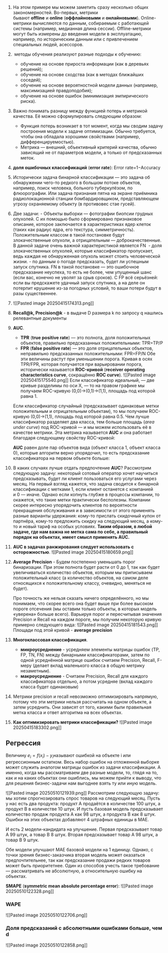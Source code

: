 
1. На этом примере мы можем заметить сразу несколько общих закономерностей. Во-первых, метрики бывают **offline** и **online** (**оффлайновыми** и **онлайновыми**). Online-метрики вычисляются по данным, собираемым с работающей системы (например, медианная длина сессии). Offline-метрики могут быть измерены до введения модели в эксплуатацию, например, по историческим данным или с привлечением специальных людей, асессоров.
2.  методы обучения реализуют разные подходы к обучению:
	- обучение на основе прироста информации (как в деревьях решений);
	- обучение на основе сходства (как в методах ближайших соседей);
	- обучение на основе вероятностной модели данных (например, максимизацией правдоподобия);
	- обучение на основе ошибок (минимизация эмпирического риска).
3. Важно понимать разницу между функцией потерь и метрикой качества. Её можно сформулировать следующим образом:
	- Функция потерь возникает в тот момент, когда мы сводим задачу построения модели к задаче оптимизации. Обычно требуется, чтобы она обладала хорошими свойствами (например, дифференцируемостью).    
	- Метрика — внешний, объективный критерий качества, обычно зависящий не от параметров модели, а только от предсказанных меток. 
4. **доля ошибочных классификаций** (**error rate**): Error rate=1−Accuracy
5. Исторически задача бинарной классификации — это задача об обнаружении чего-то редкого в большом потоке объектов, например, поиск человека, больного туберкулёзом, по флюорографии. Или задача признания пятна на экране приёмника радиолокационной станции бомбардировщиком, представляющем угрозу охраняемому объекту (в противовес стае гусей).
6. Две задачи:
		- Объекты выборки — фотографии биопсии грудных опухолей. С их помощью было сформировано признаковое описание, которое заключается в характеристиках ядер клеток (таких как радиус ядра, его текстура, симметричность). Положительным классом в такой постановке будут злокачественные опухоли, а отрицательным — доброкачественные. В данной задаче очень важной характеристикой является FN  - доля злокачественных опухолей, которые классификатор пропускает, ведь каждая не обнаруженная опухоль может стоить человеческой жизни.
		- по данным о погоде предсказать, будет ли успешным запуск спутника. FN в такой постановке — это ошибочное предсказание неуспеха, то есть не более, чем упущенный шанс (если вас, конечно не уволят за срыв сроков). С FP всё серьёзней: если вы предскажете удачный запуск спутника, а на деле он потерпит крушение из-за погодных условий, то ваши потери будут в разы существеннее.
7. ![[Pasted image 20250415174313.png]]
8. **Recall@k, Precision@k** - в выдаче D размера k по запросу q нашлись релевантные документы
9. **AUC**. 
	- **TPR** (**true positive rate**) — это полнота, доля положительных объектов, правильно предсказанных положительными: TPR=TP/P
	- **FPR** (**false positive rate**) — это доля отрицательных объектов, неправильно предсказанных положительными: FPR=FP/N
	Обе эти величины растут при уменьшении порога. Кривая в осях TPR/FPR, которая получается при варьировании порога, исторически называется **ROC-кривой** (**receiver operating characteristics curve**, сокращённо **ROC curve**). ![[Pasted image 20250415175540.png]]
	Если классификатор идеальный, — две кривые разделимы по оси X, — то на правом графике мы получаем ROC-кривую (0,0)->(0,1)->(1,1), площадь под которой равна 1.
    
	Если классификатор случайный (предсказывает одинаковые метки положительным и отрицательным объектам), то мы получаем ROC-кривую (0,0)->(1,1), площадь под которой равна 0.5.
	Чем лучше классификатор разделяет два класса, тем больше площадь (_area under curve_) под ROC-кривой — и мы можем использовать её в качестве метрики. Эта метрика называется **AUC** и она работает благодаря следующему свойству ROC-кривой:
	
	**AUC** равен доле пар объектов вида (объект класса 1, объект класса 0), которые алгоритм верно упорядочил, то есть предсказание классификатора на первом объекте больше:
10. В каких случаях лучше отдать предпочтение **AUC**? Рассмотрим следующую задачу: некоторый сотовый оператор хочет научиться предсказывать, будет ли клиент пользоваться его услугами через месяц. На первый взгляд кажется, что задача сводится к бинарной классификации с метками 1, если клиент останется с компанией и 0 — иначе. Однако если копнуть глубже в процессы компании, то окажется, что такие метки практически бесполезны. Компании скорее интересно упорядочить клиентов по вероятности прекращения обслуживания и в зависимости от этого применять разные варианты удержания: кому-то прислать скидочный купон от партнёра, кому-то предложить скидку на следующий месяц, а кому-то и новый тариф на особых условиях. **Таким образом, в любой задаче, где нам важна не метка сама по себе, а правильный порядок на объектах, имеет смысл применять AUC.**
11. **AUC в задачах ранжирования следует использовать с осторожностью**. ![[Pasted image 20250415180659.png]]
12. **Average Precision** - Будем постепенно уменьшать порог бинаризации. При этом полнота будет расти от 0 до 1, так как будет увеличиваться количество объектов, которым мы приписываем положительный класс (а количество объектов, на самом деле относящихся к положительному классу, очевидно, меняться не будет).

	 Про точность же нельзя сказать ничего определённого, но мы понимаем, что скорее всего она будет выше при более высоком пороге отсечения (мы оставим только объекты, в которых модель «уверена» больше всего). Варьируя порог и пересчитывая значения Precision и Recall на каждом пороге, мы получим некоторую кривую примерно следующего вида:
		![[Pasted image 20250415181543.png]]
	Площади под этой кривой - **average precision**
13. **Многоклассовая классификация**. 
    -  **микроусреднение** - усредняем элементы матрицы ошибок (TP, FP, TN, FN) между бинарными классификаторами, затем по одной усреднённой матрице ошибок считаем Precision, Recall, F-меру (делает вклад маленького класса в общую метрику незаметным).
    - **макроусреднение** - Считаем Precision, Recall для каждого классификатора отдельно, а потом усредняе (вклад каждого класса будет одинаковым)
14. Метрики precision и recall невозможно оптимизировать напрямую, потому что эти метрики нельзя рассчитать на одном объекте, а затем усреднить. Они зависят от того, какими были правильная метка класса и ответ алгоритма на всех объектах.
15. **Как оптимизировать метрики классификации?** ![[Pasted image 20250415183302.png]]
## Регрессия

Величину $e_i=f(x_i)−y_i​$  называют ошибкой на объекте i или регрессионным остатком. Весь набор ошибок на отложенной выборке может служить аналогом матрицы ошибок из задачи классификации. А именно, когда мы рассматриваем две разные модели, то, глядя на то, как и на каких объектах они ошиблись, мы можем прийти к выводу, что для решения бизнес-задачи нам выгоднее взять ту или иную модель.

![[Pasted image 20250510121939.png]]
Рассмотрим следующую задачу: мы хотим спрогнозировать спрос товаров на следующий месяц. Пусть у нас есть два продукта: продукт A продаётся в количестве 100 штук, а продукт В в количестве 10 штук. И пусть базовая модель предсказывает количество продаж продукта A как 98 штук, а продукта B как 8 штук. Ошибки на этих объектах добавляют 4 штрафных единицы в MAE.

И есть 2 модели-кандидата на улучшение. Первая предсказывает товар А 99 штук, а товар B 8 штук. Вторая предсказывает товар А 98 штук, а товар B 9 штук.

Обе модели улучшают MAE базовой модели на 1 единицу. Однако, с точки зрения бизнес-заказчика вторая модель может оказаться предпочтительнее, так как предсказание продажи редких товаров может быть приоритетнее. Один из способов учесть такое требование — рассматривать не абсолютную, а относительную ошибку на объектах.

**SMAPE** (**symmetric mean absolute percentage error**): ![[Pasted image 20250510122328.png]]
### WAPE
![[Pasted image 20250510122706.png]]
### Доля предсказаний с абсолютными ошибками больше, чем d
![[Pasted image 20250510122858.png]]

